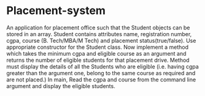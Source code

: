 # Placement-system
 An application for placement office such that the Student objects can be stored in an array. Student contains attributes name, registration number, cgpa, course (B. Tech/MBA/M Tech) and placement status(true/false). Use appropriate constructor for the Student class. Now implement a method which takes the minimum cgpa and eligible course as an argument and returns the number of eligible students for that placement drive. Method must display the details of all the Students who are eligible (i.e. having cgpa greater than the argument one, belong to the same course as required and are not placed.) In main, Read the cgpa and course from the command line argument and display the eligible students.
